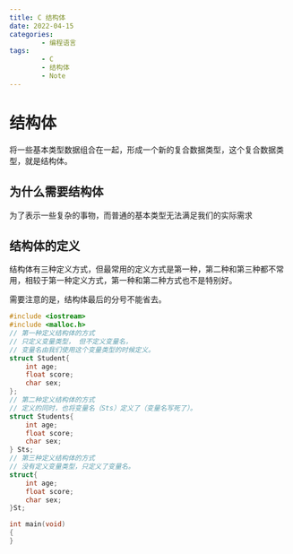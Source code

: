 ```yaml
---
title: C 结构体
date: 2022-04-15
categories:
        - 编程语言
tags:
        - C
        - 结构体
        - Note
---
```


# 结构体

将一些基本类型数据组合在一起，形成一个新的复合数据类型，这个复合数据类型，就是结构体。

## 为什么需要结构体

为了表示一些复杂的事物，而普通的基本类型无法满足我们的实际需求

## 结构体的定义

结构体有三种定义方式，但最常用的定义方式是第一种，第二种和第三种都不常用，相较于第一种定义方式，第一种和第二种方式也不是特别好。

需要注意的是，结构体最后的分号不能省去。

```c
#include <iostream>
#include <malloc.h>
// 第一种定义结构体的方式
// 只定义变量类型， 但不定义变量名，
// 变量名由我们使用这个变量类型的时候定义。
struct Student{
    int age;
    float score;
    char sex;
};
// 第二种定义结构体的方式
// 定义的同时，也将变量名（Sts）定义了（变量名写死了）。
struct Students{
    int age;
    float score;
    char sex;
} Sts;
// 第三种定义结构体的方式
// 没有定义变量类型，只定义了变量名。
struct{
    int age;
    float score;
    char sex;
}St;

int main(void)
{
}

```
